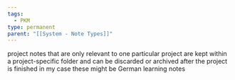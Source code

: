 ```yaml
---
tags:
  - PKM
type: permanent
parent: "[[System - Note Types]]"
---
```

project notes that are only relevant to one particular project are kept within a project-specific folder and can be discarded or archived after the project is finished in my case these might be German learning notes